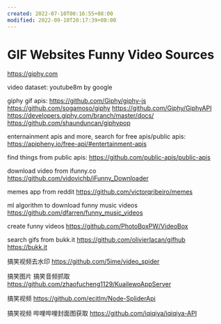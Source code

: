 ```yaml
---
created: 2022-07-10T00:16:55+08:00
modified: 2022-09-10T20:17:39+08:00
---
```


# GIF Websites Funny Video Sources

https://giphy.com

video dataset:
youtube8m by google

giphy gif apis:
https://github.com/Giphy/giphy-js
https://github.com/sogamoso/giphy
https://github.com/Giphy/GiphyAPI
https://developers.giphy.com/branch/master/docs/
https://github.com/shaunduncan/giphypop

enternainment apis and more, search for free apis/public apis:
https://apipheny.io/free-api/#entertainment-apis

find things from public apis:
https://github.com/public-apis/public-apis

download video from ifunny.co
https://github.com/vidovichb/iFunny_Downloader

memes app from reddit
https://github.com/victorqribeiro/memes

ml algorithm to download funny music videos
https://github.com/dfarren/funny_music_videos

create funny videos
https://github.com/PhotoBoxPW/VideoBox

search gifs from bukk.it
https://github.com/olivierlacan/gifhub
https://bukk.it

搞笑视频去水印
https://github.com/5ime/video_spider

搞笑图片 搞笑音频抓取
https://github.com/zhaofucheng1129/KuailewoAppServer

搞笑视频
https://github.com/ecitlm/Node-SpliderApi

搞笑视频 哔哩哔哩封面图获取
https://github.com/iqiqiya/iqiqiya-API
